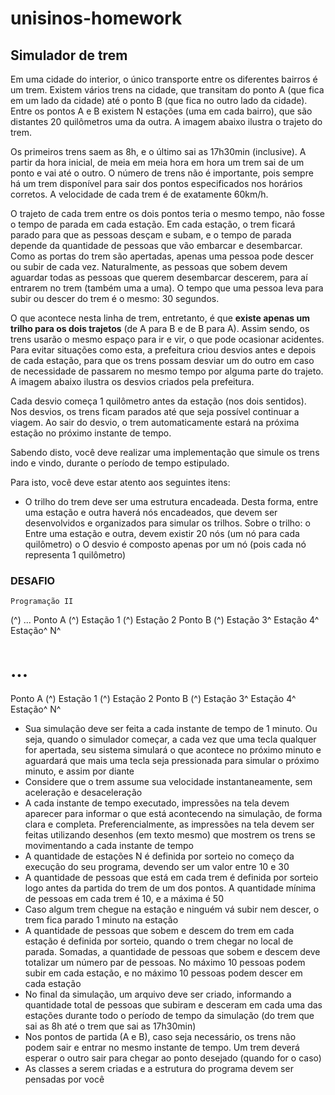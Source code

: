 # unisinos-homework

## Simulador de trem

Em uma cidade do interior, o único transporte entre os diferentes bairros é um trem. Existem vários trens na cidade,
que transitam do ponto A (que fica em um lado da cidade) até o ponto B (que fica no outro lado da cidade). Entre os
pontos A e B existem N estações (uma em cada bairro), que são distantes 20 quilômetros uma da outra. A imagem
abaixo ilustra o trajeto do trem.

Os primeiros trens saem as 8h, e o último sai as 17h30min (inclusive). A partir da hora inicial, de meia em meia hora
em hora um trem sai de um ponto e vai até o outro. O número de trens não é importante, pois sempre há um trem
disponível para sair dos pontos especificados nos horários corretos. A velocidade de cada trem é de exatamente
60km/h.

O trajeto de cada trem entre os dois pontos teria o mesmo tempo, não fosse o tempo de parada em cada estação. Em
cada estação, o trem ficará parado para que as pessoas desçam e subam, e o tempo de parada depende da quantidade
de pessoas que vão embarcar e desembarcar. Como as portas do trem são apertadas, apenas uma pessoa pode descer
ou subir de cada vez. Naturalmente, as pessoas que sobem devem aguardar todas as pessoas que querem desembarcar
descerem, para aí entrarem no trem (também uma a uma). O tempo que uma pessoa leva para subir ou descer do
trem é o mesmo: 30 segundos.

O que acontece nesta linha de trem, entretanto, é que **existe apenas um trilho para os dois trajetos** (de A para B e de
B para A). Assim sendo, os trens usarão o mesmo espaço para ir e vir, o que pode ocasionar acidentes. Para evitar
situações como esta, a prefeitura criou desvios antes e depois de cada estação, para que os trens possam desviar um
do outro em caso de necessidade de passarem no mesmo tempo por alguma parte do trajeto. A imagem abaixo ilustra
os desvios criados pela prefeitura.

Cada desvio começa 1 quilômetro antes da estação (nos dois sentidos). Nos desvios, os trens ficam parados até que
seja possível continuar a viagem. Ao sair do desvio, o trem automaticamente estará na próxima estação no próximo
instante de tempo.

Sabendo disto, você deve realizar uma implementação que simule os trens indo e vindo, durante o período de tempo
estipulado.

Para isto, você deve estar atento aos seguintes itens:

- O trilho do trem deve ser uma estrutura encadeada. Desta forma, entre uma estação e outra haverá nós
    encadeados, que devem ser desenvolvidos e organizados para simular os trilhos. Sobre o trilho:
       o Entre uma estação e outra, devem existir 20 nós (um nó para cada quilômetro)
       o O desvio é composto apenas por um nó (pois cada nó representa 1 quilômetro)

### DESAFIO

```
Programação II
```
(^) ...
Ponto A (^) Estação 1 (^) Estação 2 Ponto B (^)
Estação 3^ Estação 4^ Estação^ N^

# ...

Ponto A (^) Estação 1 (^) Estação 2 Ponto B (^)
Estação 3^ Estação 4^ Estação^ N^


- Sua simulação deve ser feita a cada instante de tempo de 1 minuto. Ou seja, quando o simulador começar, a
    cada vez que uma tecla qualquer for apertada, seu sistema simulará o que acontece no próximo minuto e
    aguardará que mais uma tecla seja pressionada para simular o próximo minuto, e assim por diante
- Considere que o trem assume sua velocidade instantaneamente, sem aceleração e desaceleração
- A cada instante de tempo executado, impressões na tela devem aparecer para informar o que está
    acontecendo na simulação, de forma clara e completa. Preferencialmente, as impressões na tela devem ser
    feitas utilizando desenhos (em texto mesmo) que mostrem os trens se movimentando a cada instante de
    tempo
- A quantidade de estações N é definida por sorteio no começo da execução do seu programa, devendo ser um
    valor entre 10 e 30
- A quantidade de pessoas que está em cada trem é definida por sorteio logo antes da partida do trem de um
    dos pontos. A quantidade mínima de pessoas em cada trem é 10, e a máxima é 50
- Caso algum trem chegue na estação e ninguém vá subir nem descer, o trem fica parado 1 minuto na estação
- A quantidade de pessoas que sobem e descem do trem em cada estação é definida por sorteio, quando o trem
    chegar no local de parada. Somadas, a quantidade de pessoas que sobem e descem deve totalizar um número
    par de pessoas. No máximo 10 pessoas podem subir em cada estação, e no máximo 10 pessoas podem descer
    em cada estação
- No final da simulação, um arquivo deve ser criado, informando a quantidade total de pessoas que subiram e
    desceram em cada uma das estações durante todo o período de tempo da simulação (do trem que sai as 8h
    até o trem que sai as 17h30min)
- Nos pontos de partida (A e B), caso seja necessário, os trens não podem sair e entrar no mesmo instante de
    tempo. Um trem deverá esperar o outro sair para chegar ao ponto desejado (quando for o caso)
- As classes a serem criadas e a estrutura do programa devem ser pensadas por você


